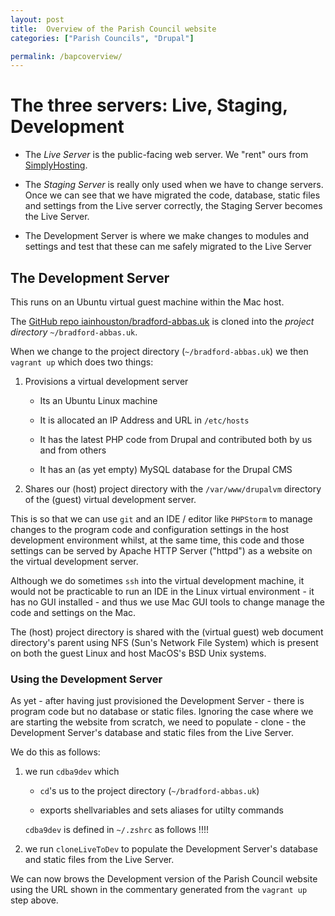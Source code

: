 ```yaml
--- 
layout: post  
title:  Overview of the Parish Council website  
categories: ["Parish Councils", "Drupal"]  

permalink: /bapcoverview/
--- 
```



# The three servers: Live, Staging, Development


-  The *Live Server* is the public-facing web server. We "rent" ours from [SimplyHosting](https://www.simplyhosting.com).  

-  The *Staging Server* is really only used when we have to change servers. Once we can see that we have migrated the code, database, static files and settings from the Live server correctly, the Staging Server becomes the Live Server.

-  The Development Server is where we make changes to modules and settings and test that these can me safely migrated to the Live Server

## The Development Server

This runs on an Ubuntu virtual guest machine within the Mac host.  

The [GitHub repo iainhouston/bradford-abbas.uk](https://github.com/iainhouston/bradford-abbas.uk) is cloned into the *project directory* `~/bradford-abbas.uk`.   
 
When we change to the project directory (`~/bradford-abbas.uk`) we then `vagrant up` which does two things:  

1.  Provisions a virtual development server

    -  Its an Ubuntu Linux machine 
    
    -  It is allocated an IP Address and URL in `/etc/hosts` 
    
    -  It has the latest PHP code from Drupal and  contributed both by us and from others
    
    -  It has an (as yet empty) MySQL database for the Drupal CMS  
    
2.  Shares our (host) project directory with the `/var/www/drupalvm` directory of the (guest)  virtual development server.  

This is so that we can use `git` and an IDE / editor like `PHPStorm` to manage changes to the program code and configuration settings in the host development environment whilst, at the same time, this code and those settings can be served by Apache HTTP Server ("httpd") as a website on the virtual development server.

Although we do sometimes `ssh` into the virtual development machine, it would not be practicable to run an IDE in the Linux virtual environment - it has no GUI installed - and thus we use  Mac GUI tools to change manage the code and settings on the Mac. 

The (host) project directory is shared with the (virtual guest) web document directory's parent using NFS (Sun's Network File System) which is present on both the guest Linux and host MacOS's BSD Unix systems.

### Using the Development Server

As yet - after having just provisioned the Development Server - there is program code but no database or static files. Ignoring the case where we are starting the website from scratch, we need to populate - clone - the Development Server's database and static files from the Live Server.

We do this as follows:  

1.  we run `cdba9dev` which  

    -  `cd`'s us to the project directory (`~/bradford-abbas.uk`)  
    
    -  exports shellvariables and sets aliases for utilty commands  
    
    `cdba9dev` is defined in `~/.zshrc` as follows !!!!  
    
2.  we run `cloneLiveToDev` to populate the Development Server's database and static files from the Live Server.

We can now brows the Development version of the Parish Council website using the URL shown in the commentary generated from the `vagrant up` step above.











